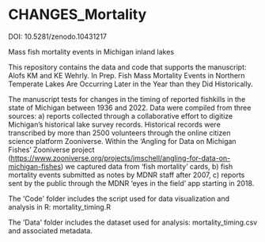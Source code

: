 # CHANGES_Mortality

DOI: 10.5281/zenodo.10431217

Mass fish mortality events in Michigan inland lakes

This repository contains the data and code that supports the manuscript: Alofs KM and KE Wehrly. In Prep. Fish Mass Mortality Events in Northern Temperate Lakes Are Occurring Later in the Year than they Did Historically.

The manuscript tests for changes in the timing of reported fishkills in the state of Michigan between 1936 and 2022. Data were compiled from three sources: a) reports collected through a collaborative effort to digitize Michigan’s historical lake survey records. Historical records were transcribed by more than 2500 volunteers through the online citizen science platform Zooniverse. Within the ‘Angling for Data on Michigan Fishes’ Zooniverse project (https://www.zooniverse.org/projects/jmschell/angling-for-data-on-michigan-fishes) we captured data from ‘fish mortality’ cards, b) fish mortality events submitted as notes by MDNR staff after 2007, c) reports sent by the public through the MDNR ‘eyes in the field’ app starting in 2018. 

The 'Code' folder includes the script used for data visualization and analysis in R: mortality_timing.R

The 'Data' folder includes the dataset used for analysis: mortality_timing.csv and associated metadata.

